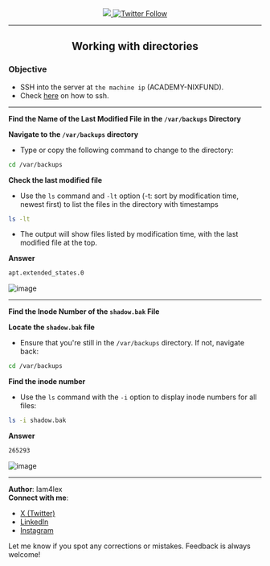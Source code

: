 <div align="center"> 
  <a class="header-badge" target="_blank" href="https://www.linkedin.com/in/Iam4lex/">
  <img src="https://img.shields.io/badge/style--5eba00.svg?label=LinkedIn&logo=linkedin&style=social">
  </a>
  <a class="header-badge" target="_blank" href="https://twitter.com/Iam4lex">
  <img alt="Twitter Follow" src="https://img.shields.io/twitter/follow/Iam4lex?style=social"> 
  </a> 
</div>

---
<div align="center">
<h2>Working with directories</h2>
</div>


### Objective
- SSH into the server at `the machine ip` (ACADEMY-NIXFUND).
- Check [here](https://github.com/Iam4lex/HTB/blob/main/Modules/001:Getting%20started/001:sshtokali.md) on how to ssh.

---

**Find the Name of the Last Modified File in the `/var/backups` Directory**

**Navigate to the `/var/backups` directory**
- Type or copy the following command to change to the directory:
```bash
cd /var/backups
```

**Check the last modified file**
- Use the `ls` command and `-lt` option (-t: sort by modification time, newest first) to list the files in the directory with timestamps
```bash
ls -lt
```
- The output will show files listed by modification time, with the last modified file at the top.

**Answer**
```bash
apt.extended_states.0
```
![image](https://github.com/user-attachments/assets/1ddddce1-87e0-44bf-9e1d-bb69cba65b06)


---

**Find the Inode Number of the `shadow.bak` File**

**Locate the `shadow.bak` file**
- Ensure that you're still in the `/var/backups` directory. If not, navigate back:
```bash
cd /var/backups
```

**Find the inode number**
- Use the `ls` command with the `-i` option to display inode numbers for all files:
```bash
ls -i shadow.bak
```

**Answer**
```bash
265293
```
![image](https://github.com/user-attachments/assets/b8e75030-c1ff-4838-a672-6aa95c3462ff)

---

**Author**: Iam4lex  
**Connect with me**:  
- [X (Twitter)](https://x.com/Iam4lex)  
- [LinkedIn](https://www.linkedin.com/in/iam4lex/)  
- [Instagram](https://instagram.com/iqm4lex)

Let me know if you spot any corrections or mistakes. Feedback is always welcome!
